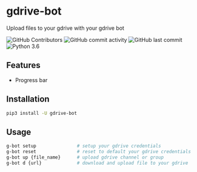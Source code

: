 # gdrive-bot

Upload files to your gdrive with your gdrive bot

 ![GitHub Contributors](https://img.shields.io/github/contributors/jakbin/gdrive-bot)
 ![GitHub commit activity](https://img.shields.io/github/commit-activity/m/jakbin/gdrive-bot)
 ![GitHub last commit](https://img.shields.io/github/last-commit/jakbin/gdrive-bot)
 ![Python 3.6](https://img.shields.io/badge/python-3.6-yellow.svg)


## Features
- Progress bar


## Installation

```sh
pip3 install -U gdrive-bot
```

## Usage 
```sh
g-bot setup               # setup your gdrive credentials
g-bot reset               # reset to default your gdrive credentials
g-bot up {file_name}      # upload gdrive channel or group
g-bot d {url}             # download and upload file to your gdrive
```
